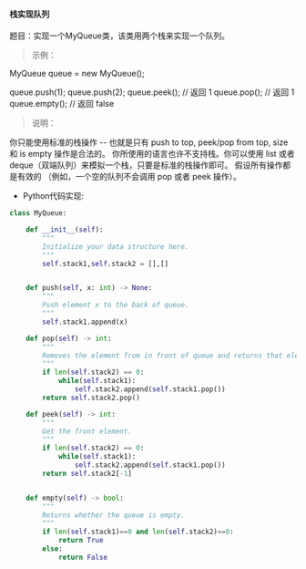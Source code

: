 #### 栈实现队列

题目：实现一个MyQueue类，该类用两个栈来实现一个队列。


> 示例：

MyQueue queue = new MyQueue();

queue.push(1);
queue.push(2);
queue.peek();  // 返回 1
queue.pop();   // 返回 1
queue.empty(); // 返回 false

> 说明：

你只能使用标准的栈操作 -- 也就是只有 push to top, peek/pop from top, size 和 is empty 操作是合法的。
你所使用的语言也许不支持栈。你可以使用 list 或者 deque（双端队列）来模拟一个栈，只要是标准的栈操作即可。
假设所有操作都是有效的 （例如，一个空的队列不会调用 pop 或者 peek 操作）。

- Python代码实现:

```python
class MyQueue:

    def __init__(self):
        """
        Initialize your data structure here.
        """
        self.stack1,self.stack2 = [],[]


    def push(self, x: int) -> None:
        """
        Push element x to the back of queue.
        """
        self.stack1.append(x)

    def pop(self) -> int:
        """
        Removes the element from in front of queue and returns that element.
        """
        if len(self.stack2) == 0:
            while(self.stack1):
                self.stack2.append(self.stack1.pop())
        return self.stack2.pop()

    def peek(self) -> int:
        """
        Get the front element.
        """
        if len(self.stack2) == 0:
            while(self.stack1):
                self.stack2.append(self.stack1.pop())
        return self.stack2[-1]


    def empty(self) -> bool:
        """
        Returns whether the queue is empty.
        """
        if len(self.stack1)==0 and len(self.stack2)==0:
            return True
        else:
            return False

```

